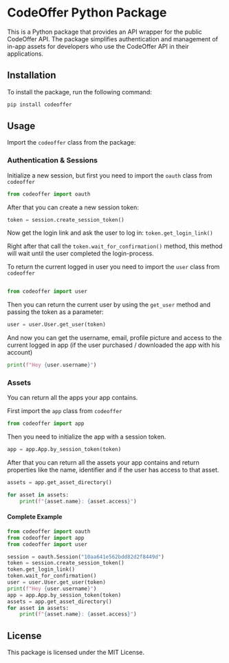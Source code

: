 # CodeOffer Python Package

This is a Python package that provides an API wrapper for the public CodeOffer API. The package simplifies authentication and management of in-app assets for developers who use the CodeOffer API in their applications.

## Installation

To install the package, run the following command:

```py
pip install codeoffer
``` 

## Usage

Import the `codeoffer` class from the package:

### Authentication & Sessions

Initialize a new session, but first you need to import the `oauth` class from `codeoffer`

```py
from codeoffer import oauth
```

After that you can create a new session token:

```py
token = session.create_session_token()
```

Now get the login link and ask the user to log in:
`token.get_login_link()`

Right after that call the `token.wait_for_confirmation()` method, this method will wait until the user completed the login-process.

To return the current logged in user you need to import the `user` class from `codeoffer`

```py

from codeoffer import user
```

Then you can return the current user by using the `get_user` method and passing the token as a parameter:

```py
user = user.User.get_user(token)
```

And now you can get the username, email, profile picture and access to the current logged in app (if the user purchased / downloaded the app with his account)

```py
print(f"Hey {user.username}")
```

### Assets

You can return all the apps your app contains.

First import the `app` class from `codeoffer`

```py
from codeoffer import app
```

Then you need to initialize the app with a session token.

```py
app = app.App.by_session_token(token)
```

After that you can return all the assets your app contains and return properties like the name, identifier and if the user has access to that asset.

```py
assets = app.get_asset_directory()
```
```py
for asset in assets:  
	print(f"{asset.name}: {asset.access}")
```

#### Complete Example

```py
from codeoffer import oauth
from codeoffer import app
from codeoffer import user

session = oauth.Session("10aa641e562bdd82d2f8449d")
token = session.create_session_token()
token.get_login_link()
token.wait_for_confirmation()
user = user.User.get_user(token)
print(f"Hey {user.username}")
app = app.App.by_session_token(token)
assets = app.get_asset_directory()
for asset in assets:
    print(f"{asset.name}: {asset.access}")
```

## License

This package is licensed under the MIT License.
